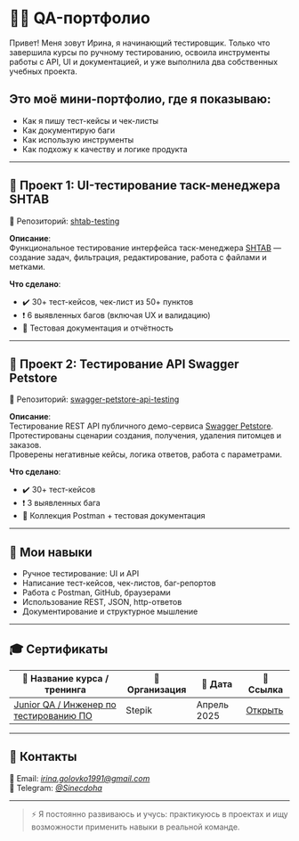 # 👩‍💻 QA-портфолио

Привет! Меня зовут Ирина, я начинающий тестировщик. Только что завершила курсы по ручному тестированию, освоила инструменты работы с API, UI и документацией, и уже выполнила два собственных учебных проекта.

## Это моё мини-портфолио, где я показываю:
- Как я пишу тест-кейсы и чек-листы
- Как документирую баги
- Как использую инструменты
- Как подхожу к качеству и логике продукта

---

## 🔹 Проект 1: UI-тестирование таск-менеджера SHTAB

📁 Репозиторий: [shtab-testing](https://github.com/Irina-Arma/shtab-testing)

**Описание**:  
Функциональное тестирование интерфейса таск-менеджера [SHTAB](https://shtab.app/) — создание задач, фильтрация, редактирование, работа с файлами и метками.

**Что сделано**:
- ✔️ 30+ тест-кейсов, чек-лист из 50+ пунктов
- ❗ 6 выявленных багов (включая UX и валидацию)
- 📄 Тестовая документация и отчётность

---

## 🔹 Проект 2: Тестирование API Swagger Petstore

📁 Репозиторий: [swagger-petstore-api-testing](https://github.com/Irina-Arma/swagger-petstore-api-testing)

**Описание**:  
Тестирование REST API публичного демо-сервиса [Swagger Petstore](https://petstore.swagger.io/).  
Протестированы сценарии создания, получения, удаления питомцев и заказов.  
Проверены негативные кейсы, логика ответов, работа с параметрами.

**Что сделано**:
- ✔️ 30+ тест-кейсов
- ❗ 3 выявленных бага
- 📄 Коллекция Postman + тестовая документация

---

## 🧰 Мои навыки
- Ручное тестирование: UI и API
- Написание тест-кейсов, чек-листов, баг-репортов
- Работа с Postman, GitHub, браузерами
- Использование REST, JSON, http-ответов
- Документирование и структурное мышление

---

## 🎓 Сертификаты

| 📄 Название курса / тренинга | 🎯 Организация | 📆 Дата | 🔗 Ссылка |
|-----------------------------|----------------|--------|-----------|
| [Junior QA / Инженер по тестированию ПО](https://stepik.org/course/115268/syllabus) | Stepik | Апрель 2025 | [Открыть](https://stepik.org/cert/2828345) |

---

## 🧭 Контакты

📧 Email: *irina.golovko1991@gmail.com*  
💬 Telegram: *[@Sinecdoha](https://t.me/Sinecdoha)*

---

> ⚡️ Я постоянно развиваюсь и учусь: практикуюсь в проектах и ищу возможности применить навыки в реальной команде.

